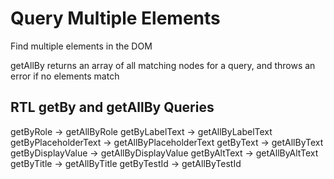 # Query Multiple Elements

Find multiple elements in the DOM

getAllBy returns an array of all matching nodes for a query, and throws an error if
no elements match

## RTL getBy and getAllBy Queries

getByRole -> getAllByRole
getByLabelText -> getAllByLabelText
getByPlaceholderText -> getAllByPlaceholderText
getByText -> getAllByText
getByDisplayValue -> getAllByDisplayValue
getByAltText -> getAllByAltText
getByTitle -> getAllByTitle
getByTestId -> getAllByTestId
